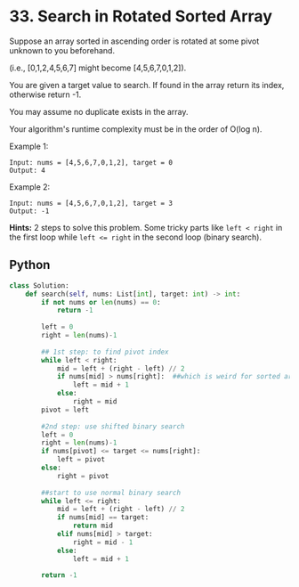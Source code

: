 # 33. Search in Rotated Sorted Array

Suppose an array sorted in ascending order is rotated at some pivot unknown to you beforehand.

(i.e., [0,1,2,4,5,6,7] might become [4,5,6,7,0,1,2]).

You are given a target value to search. If found in the array return its index, otherwise return -1.

You may assume no duplicate exists in the array.

Your algorithm's runtime complexity must be in the order of O(log n).

Example 1:
```
Input: nums = [4,5,6,7,0,1,2], target = 0
Output: 4
```
Example 2:
```
Input: nums = [4,5,6,7,0,1,2], target = 3
Output: -1
```
**Hints:**
2 steps to solve this problem. Some tricky parts like `left < right` in the first loop while `left <= right` in the second loop (binary search).

## Python

```py
class Solution:
    def search(self, nums: List[int], target: int) -> int:
        if not nums or len(nums) == 0:
            return -1
        
        left = 0
        right = len(nums)-1
        
        ## 1st step: to find pivot index
        while left < right:
            mid = left + (right - left) // 2
            if nums[mid] > nums[right]:  ##which is weird for sorted array [4,5,6,7,0,1,2]
                left = mid + 1
            else:
                right = mid
        pivot = left
        
        #2nd step: use shifted binary search
        left = 0
        right = len(nums)-1
        if nums[pivot] <= target <= nums[right]:
            left = pivot
        else:
            right = pivot
        
        ##start to use normal binary search
        while left <= right:
            mid = left + (right - left) // 2
            if nums[mid] == target:
                return mid
            elif nums[mid] > target:
                right = mid - 1
            else:
                left = mid + 1
        
        return -1
```
